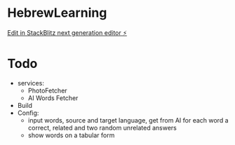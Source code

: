 # HebrewLearning

[Edit in StackBlitz next generation editor ⚡️](https://stackblitz.com/~/github.com/oferguez/HebrewLearning)

# Todo

* services:
    * PhotoFetcher
    * AI Words Fetcher   
* Build
* Config:
    * input words, source and target language, get from AI for each word a correct, related and two random unrelated answers 
    * show words on a tabular form